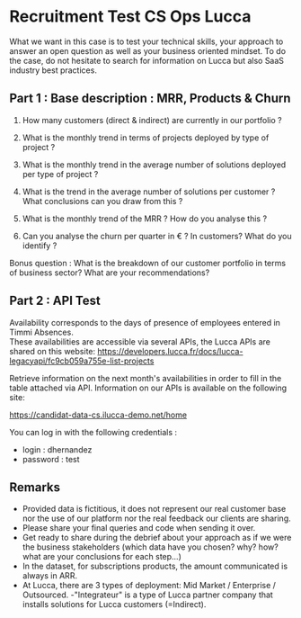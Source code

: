 # Recruitment Test CS Ops Lucca

What we want in this case is to test your technical skills, your approach to answer an open question as well as your business oriented mindset. To do the case, do not hesitate to search for information on Lucca but also SaaS industry best practices.



## Part 1 : Base description : MRR, Products & Churn

1. How many customers (direct & indirect) are currently in our portfolio ?

2. What is the monthly trend in terms of projects deployed by type of project ?

3. What is the monthly trend in the average number of solutions deployed per type of project ?

4. What is the trend in the average number of solutions per customer ? What conclusions can you draw from this ?

5. What is the monthly trend of the MRR ? How do you analyse this ?

6. Can you analyse the churn per quarter in € ? In customers? What do you identify ?

Bonus question : What is the breakdown of our customer portfolio in terms of business sector? What are your recommendations?


## Part 2 : API Test

Availability corresponds to the days of presence of employees entered in Timmi Absences.  
These availabilities are accessible via several APIs, the Lucca APIs are shared on this website: https://developers.lucca.fr/docs/lucca-legacyapi/fc9cb059a755e-list-projects

Retrieve information on the next month's availabilities in order to fill in the table attached via API. Information on our APIs is available on the following site: 

https://candidat-data-cs.ilucca-demo.net/home

You can log in with the following credentials :
- login : dhernandez
- password : test



## Remarks

- Provided data is fictitious, it does not represent our real customer base nor the use of our platform nor the real feedback our clients are sharing.
- Please share your final queries and code when sending it over.
- Get ready to share during the debrief about your approach as if we were the business stakeholders (which data have you chosen? why? how? what are your conclusions for each step...)
- In the dataset, for subscriptions products, the amount communicated is always in ARR.
- At Lucca, there are 3 types of deployment: Mid Market / Enterprise / Outsourced.
-"Integrateur" is a type of Lucca partner company that installs solutions for Lucca customers (=Indirect).